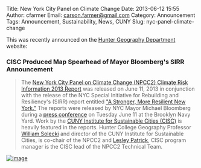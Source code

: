 Title: New York City Panel on Climate Change
Date: 2013-06-12 15:55
Author: cfarmer
Email: carson.farmer@gmail.com
Category: Announcement
Tags: Announcement, Sustainability, News, CUNY
Slug: nyc-panel-climate-change

This was recently announced on the [Hunter Geography Department][geo-site] 
website:

### CISC Produced Map Spearhead of Mayor Bloomberg's SIRR Announcement

> The [New York City Panel on Climate Change (NPCC2) Climate Risk Information 
> 2013 Report][report] was released on June 11, 2013 in conjunction with the 
> release of the NYC Special Initiative for Rebuilding and Resiliency's (SIRR) 
> report entitled ["A Stronger, More Resilient New York."][stronger] The reports 
> were released by NYC Mayor Michael Bloomberg during a 
> [press conference][press] on Tuesday June 11 at the Brooklyn Navy Yard. Work 
> by the [CUNY Institute for Sustainable Cities (CISC)][cisc] is heavily 
> featured in the reports. Hunter College Geography Professor 
> [William Solecki][bill] and director of the CUNY Institute for Sustainable 
> Cities, is co-chair of the NPCC2 and [Lesley Patrick][lesley], CISC program 
> manager is the CISC lead of the NPCC2 Technical Team.

[![image][]][link]

[geo-site]: http://www.geo.hunter.cuny.edu/
[report]: http://www.cunysustainablecities.org/climate-projections-future-flood-risk-maps-inform-a-stronger-resilient-york/
[stronger]: http://www.nyc.gov/html/sirr/html/report/report.shtml
[press]: http://www.nytimes.com/2013/06/12/nyregion/bloomberg-outlines-20-billion-plan-to-protect-city-from-future-storms.html?hp&_r=0
[cisc]: http://www.cunysustainablecities.org/
[bill]: http://www.geo.hunter.cuny.edu/people/fac/solecki.html
[lesley]: http://www.cunysustainablecities.org/lesley-patrick-program-manager/
[image]: http://www.geo.hunter.cuny.edu/images/climate_risk_info2013.jpg "A Stronger, More Resilient New York"
[link]: http://www.cunysustainablecities.org/climate-projections-future-flood-risk-maps-inform-a-stronger-resilient-york/
